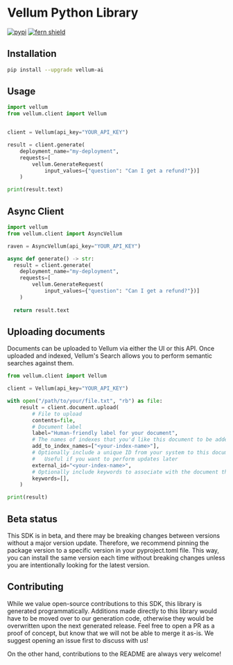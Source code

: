 # Vellum Python Library

[![pypi](https://img.shields.io/pypi/v/vellum-ai.svg)](https://pypi.python.org/pypi/vellum-ai)
[![fern shield](https://img.shields.io/badge/%F0%9F%8C%BF-SDK%20generated%20by%20Fern-brightgreen)](https://github.com/fern-api/fern)

## Installation

```sh
pip install --upgrade vellum-ai
```

## Usage

```python
import vellum
from vellum.client import Vellum


client = Vellum(api_key="YOUR_API_KEY")

result = client.generate(
    deployment_name="my-deployment",
    requests=[
        vellum.GenerateRequest(
            input_values={"question": "Can I get a refund?"})]
    )

print(result.text)
```

## Async Client

```python
import vellum
from vellum.client import AsyncVellum

raven = AsyncVellum(api_key="YOUR_API_KEY")

async def generate() -> str:
  result = client.generate(
    deployment_name="my-deployment",
    requests=[
        vellum.GenerateRequest(
            input_values={"question": "Can I get a refund?"})]
    )
  
  return result.text
```

## Uploading documents

Documents can be uploaded to Vellum via either the UI or this API. Once uploaded and indexed, Vellum's Search allows you to perform semantic searches against them.

```python
from vellum.client import Vellum

client = Vellum(api_key="YOUR_API_KEY")

with open("/path/to/your/file.txt", "rb") as file:
    result = client.document.upload(
        # File to upload
        contents=file,
        # Document label
        label="Human-friendly label for your document",
        # The names of indexes that you'd like this document to be added to.
        add_to_index_names=["<your-index-name>"],
        # Optionally include a unique ID from your system to this document later.
        #   Useful if you want to perform updates later
        external_id="<your-index-name>",
        # Optionally include keywords to associate with the document that can be used in hybrid search
        keywords=[],
    )

print(result)
```

## Beta status

This SDK is in beta, and there may be breaking changes between versions without a major version update. Therefore, we recommend pinning the package version to a specific version in your pyproject.toml file. This way, you can install the same version each time without breaking changes unless you are intentionally looking for the latest version.

## Contributing

While we value open-source contributions to this SDK, this library is generated programmatically. Additions made directly to this library would have to be moved over to our generation code, otherwise they would be overwritten upon the next generated release. Feel free to open a PR as a proof of concept, but know that we will not be able to merge it as-is. We suggest opening an issue first to discuss with us!

On the other hand, contributions to the README are always very welcome!
